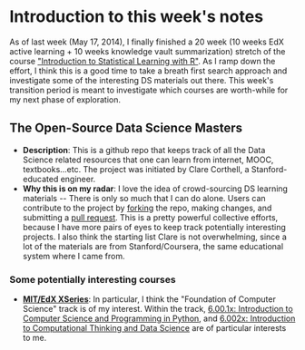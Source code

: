 # Introduction to this week's notes
As of last week (May 17, 2014), I finally finished a 20 week (10 weeks EdX active learning + 10 weeks knowledge vault summarization) stretch of the course ["Introduction to Statistical Learning with R"](http://www-bcf.usc.edu/~gareth/ISL/). As I ramp down the effort, I think this is a good time to take a breath first search approach and investigate some of the interesting DS materials out there. This week's transition period is meant to investigate which courses are worth-while for my next phase of exploration.

## The Open-Source Data Science Masters
* **Description**: This is a github repo that keeps track of all the Data Science related resources that one can learn from internet, MOOC, textbooks...etc. The project was initiated by Clare Corthell, a Stanford-educated engineer. 
* **Why this is on my radar**: I love the idea of crowd-sourcing DS learning materials -- There is only so much that I can do alone. Users can contribute to the project by [forking](https://help.github.com/articles/fork-a-repo) the repo, making changes, and submitting a [pull request](https://help.github.com/articles/using-pull-requests). This is a pretty powerful collective efforts, because I have more pairs of eyes to keep track potentially interesting projects. I also think the starting list Clare is not overwhelming, since a lot of the materials are from Stanford/Coursera, the same educational system where I came from.

### Some potentially interesting courses

* [**MIT/EdX XSeries**](https://www.edx.org/xseries): In particular, I think the "Foundation of Computer Science" track is of my interest. Within the track, [6.00.1x: Introduction to Computer Science and Programming in Python](https://www.edx.org/course/mitx/mitx-6-00-1x-introduction-computer-1841#.U4JfpFhdW84), and [6.002x: Introduction to Computational Thinking and Data Science](https://www.edx.org/course/mitx/mitx-6-00-2x-introduction-computational-1505) are of particular interests
to me.
